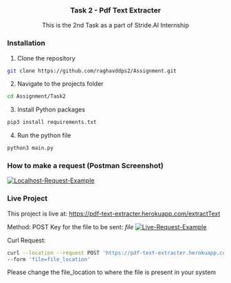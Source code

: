 
  <h3 align="center">Task 2 - Pdf Text Extracter</h3>

  <p align="center">
    This is the 2nd Task as a part of Stride.AI Internship
    <br />
  </p>
</p>


### Installation


1. Clone the repository
```sh
git clone https://github.com/raghavddps2/Assignment.git
```
2. Navigate to the projects folder
```sh
cd Assignment/Task2
```
3. Install Python packages
```sh
pip3 install requirements.txt
```
4. Run the python file
```sh
python3 main.py
```

### How to make a request (Postman Screenshot)
<a href="https://ibb.co/jJj3c4R"><img src="https://i.ibb.co/TWNPVhL/Screenshot-from-2020-09-16-20-18-14.png" alt="Localhost-Request-Example" border="0"></a>



### Live Project

This project is live at:  https://pdf-text-extracter.herokuapp.com/extractText

Method: POST
Key for the file to be sent: *file*
<a href="https://ibb.co/PDgXndx"><img src="https://i.ibb.co/CPQCZfB/Screenshot-from-2020-09-16-20-32-57.png" alt="Live-Request-Example" border="0"></a>


Curl Request: 
```sh
curl --location --request POST 'https://pdf-text-extracter.herokuapp.com/extractText' \
--form 'file=file_location'
```
Please change the file_location to where the file is present in your system
